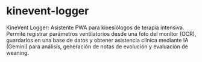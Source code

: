# kinevent-logger
KineVent Logger: Asistente PWA para kinesiólogos de terapia intensiva. Permite registrar parámetros ventilatorios desde una foto del monitor (OCR), guardarlos en una base de datos y obtener asistencia clínica mediante IA (Gemini) para análisis, generación de notas de evolución y evaluación de weaning.
